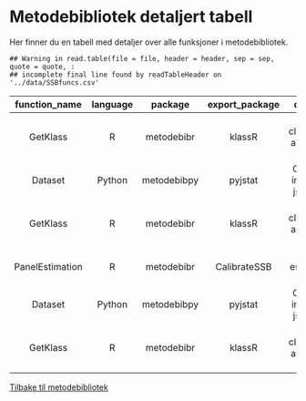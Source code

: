 Metodebibliotek detaljert tabell
================================

Her finner du en tabell med detaljer over alle funksjoner i
metodebibliotek.

    ## Warning in read.table(file = file, header = header, sep = sep, quote = quote, :
    ## incomplete final line found by readTableHeader on '../data/SSBfuncs.csv'

<table>
<colgroup>
<col style="width: 9%" />
<col style="width: 5%" />
<col style="width: 7%" />
<col style="width: 8%" />
<col style="width: 16%" />
<col style="width: 47%" />
<col style="width: 5%" />
</colgroup>
<thead>
<tr class="header">
<th style="text-align: center;">function_name</th>
<th style="text-align: center;">language</th>
<th style="text-align: center;">package</th>
<th style="text-align: center;">export_package</th>
<th style="text-align: center;">description</th>
<th style="text-align: center;">url</th>
<th style="text-align: center;">process</th>
</tr>
</thead>
<tbody>
<tr class="odd">
<td style="text-align: center;">GetKlass</td>
<td style="text-align: center;">R</td>
<td style="text-align: center;">metodebibr</td>
<td style="text-align: center;">klassR</td>
<td style="text-align: center;">Retrieves classifications and codelists from Klass</td>
<td style="text-align: center;"><a href="https://www.rdocumentation.org/packages/klassR/versions/0.1.2/topics/GetKlass" class="uri">https://www.rdocumentation.org/packages/klassR/versions/0.1.2/topics/GetKlass</a></td>
<td style="text-align: center;">2</td>
</tr>
<tr class="even">
<td style="text-align: center;">Dataset</td>
<td style="text-align: center;">Python</td>
<td style="text-align: center;">metodebibpy</td>
<td style="text-align: center;">pyjstat</td>
<td style="text-align: center;">Create class instance of a json dataset</td>
<td style="text-align: center;"><a href="https://pypi.org/project/pyjstat/" class="uri">https://pypi.org/project/pyjstat/</a></td>
<td style="text-align: center;">4</td>
</tr>
<tr class="odd">
<td style="text-align: center;">GetKlass</td>
<td style="text-align: center;">R</td>
<td style="text-align: center;">metodebibr</td>
<td style="text-align: center;">klassR</td>
<td style="text-align: center;">Retrieves classifications and codelists from Klass</td>
<td style="text-align: center;"><a href="https://www.rdocumentation.org/packages/klassR/versions/0.1.2/topics/GetKlass" class="uri">https://www.rdocumentation.org/packages/klassR/versions/0.1.2/topics/GetKlass</a></td>
<td style="text-align: center;">5</td>
</tr>
<tr class="even">
<td style="text-align: center;">PanelEstimation</td>
<td style="text-align: center;">R</td>
<td style="text-align: center;">metodebibr</td>
<td style="text-align: center;">CalibrateSSB</td>
<td style="text-align: center;">Variance estimation for panel data</td>
<td style="text-align: center;"><a href="https://www.rdocumentation.org/packages/CalibrateSSB/versions/1.3.0/topics/PanelEstimation" class="uri">https://www.rdocumentation.org/packages/CalibrateSSB/versions/1.3.0/topics/PanelEstimation</a></td>
<td style="text-align: center;">5</td>
</tr>
<tr class="odd">
<td style="text-align: center;">Dataset</td>
<td style="text-align: center;">Python</td>
<td style="text-align: center;">metodebibpy</td>
<td style="text-align: center;">pyjstat</td>
<td style="text-align: center;">Create class instance of a json dataset</td>
<td style="text-align: center;"><a href="https://pypi.org/project/pyjstat/" class="uri">https://pypi.org/project/pyjstat/</a></td>
<td style="text-align: center;">5</td>
</tr>
<tr class="even">
<td style="text-align: center;">GetKlass</td>
<td style="text-align: center;">R</td>
<td style="text-align: center;">metodebibr</td>
<td style="text-align: center;">klassR</td>
<td style="text-align: center;">Retrieves classifications and codelists from Klass</td>
<td style="text-align: center;"><a href="https://www.rdocumentation.org/packages/klassR/versions/0.1.2/topics/GetKlass" class="uri">https://www.rdocumentation.org/packages/klassR/versions/0.1.2/topics/GetKlass</a></td>
<td style="text-align: center;">7</td>
</tr>
</tbody>
</table>

[Tilbake til metodebibliotek](../README.md)
